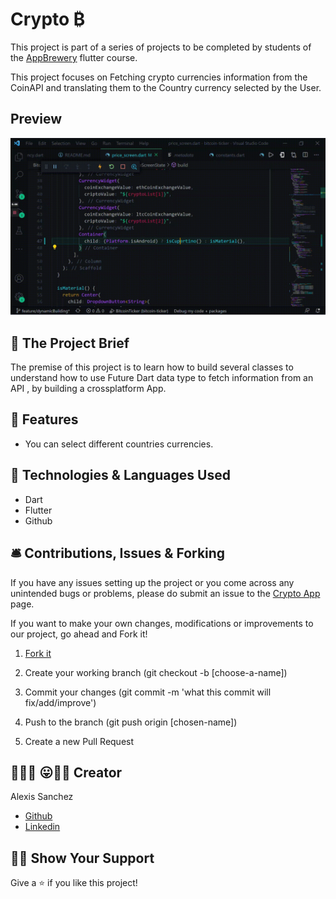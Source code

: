 # Crypto ₿

This project is part of a series of projects to be completed by students of the [AppBrewery](https://www.appbrewery.co/p/flutter-development-bootcamp-with-dart) flutter course.

This project focuses on Fetching crypto currencies information from the CoinAPI and translating them to the Country currency selected by the User.

## Preview

![App preview](./assets/app_preview.gif)

## 🧮 The Project Brief

The premise of this project is to learn how to build several classes to understand how to use Future Dart data type to fetch information from an API , by building a crossplatform App.

## 🎯 Features

* You can select different countries currencies.
## 🧬 Technologies & Languages Used

- Dart
- Flutter
- Github


## 🛎️ Contributions, Issues & Forking

If you have any issues setting up the project or you come across any unintended bugs or problems, please do submit an issue to the [Crypto App ](https://github.com/Psiale/bitcoinTickerFlutter/issues) page.

If you want to make your own changes, modifications or improvements to our project, go ahead and Fork it!
1. [Fork it](https://github.com/Psiale/bitcoinTickerFlutter/fork)

2. Create your working branch (git checkout -b [choose-a-name])

3. Commit your changes (git commit -m 'what this commit will fix/add/improve')
4. Push to the branch (git push origin [chosen-name])
5. Create a new Pull Request

## 🤟🏽😄 😛🤙🏾  Creator

Alexis Sanchez 
- [Github](https://github.com/Psiale)
- [Linkedin](https://www.linkedin.com/in/alexis-sanchez-dev/)

## 🙌🏾 Show Your Support

Give a ⭐️ if you like this project!